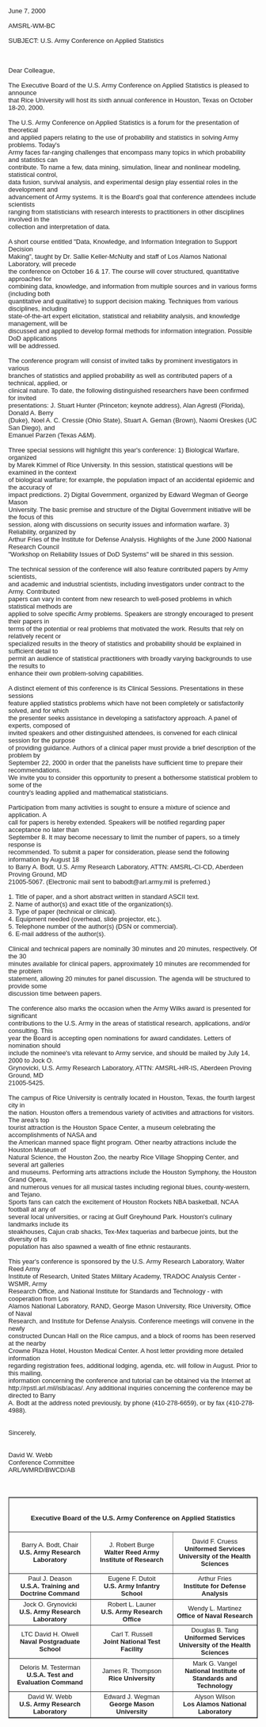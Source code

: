 <HTML>
<BODY>
<P align=left><FONT face=Arial size=2>June 7, 
2000<BR><BR>AMSRL-WM-BC<BR><BR>SUBJECT: U.S. Army Conference on Applied 
Statistics<BR><BR><BR><BR>Dear Colleague,<BR><BR>The Executive Board of the U.S. 
Army Conference on Applied Statistics is pleased to announce&nbsp;<BR>that Rice 
University will host its sixth annual conference in Houston, Texas on October 
18-20, 2000.&nbsp;<BR><BR>The U.S. Army Conference on Applied Statistics is a 
forum for the presentation of theoretical&nbsp;<BR>and applied papers relating 
to the use of probability and statistics in solving Army problems. 
Today's&nbsp;<BR>Army faces far-ranging challenges that encompass many topics in 
which probability and statistics can&nbsp;<BR>contribute. To name a few, data 
mining, simulation, linear and nonlinear modeling, statistical 
control,&nbsp;<BR>data fusion, survival analysis, and experimental design play 
essential roles in the development and&nbsp;<BR>advancement of Army systems. It 
is the Board's goal that conference attendees include 
scientists&nbsp;<BR>ranging from statisticians with research interests to 
practitioners in other disciplines involved in the&nbsp;<BR>collection and 
interpretation of data.<BR><BR>A short course entitled "Data, Knowledge, and 
Information Integration to Support Decision&nbsp;<BR>Making", taught by Dr. 
Sallie Keller-McNulty and staff of Los Alamos National Laboratory, will 
precede&nbsp;<BR>the conference on October 16 &amp; 17. The course will cover 
structured, quantitative approaches for&nbsp;<BR>combining data, knowledge, and 
information from multiple sources and in various forms (including 
both&nbsp;<BR>quantitative and qualitative) to support decision making. 
Techniques from various disciplines, including&nbsp;<BR>state-of-the-art expert 
elicitation, statistical and reliability analysis, and knowledge management, 
will be&nbsp;<BR>discussed and applied to develop formal methods for information 
integration. Possible DoD applications&nbsp;<BR>will be addressed.<BR><BR>The 
conference program will consist of invited talks by prominent investigators in 
various&nbsp;<BR>branches of statistics and applied probability as well as 
contributed papers of a technical, applied, or&nbsp;<BR>clinical nature. To 
date, the following distinguished researchers have been confirmed for 
invited&nbsp;<BR>presentations: J. Stuart Hunter (Princeton; keynote address), 
Alan Agresti (Florida), Donald A. Berry&nbsp;<BR>(Duke), Noel A. C. Cressie 
(Ohio State), Stuart A. Geman (Brown), Naomi Oreskes (UC San Diego), 
and&nbsp;<BR>Emanuel Parzen (Texas A&amp;M).<BR><BR>Three special sessions will 
highlight this year's conference: 1) Biological Warfare, organized&nbsp;<BR>by 
Marek Kimmel of Rice University. In this session, statistical questions will be 
examined in the context&nbsp;<BR>of biological warfare; for example, the 
population impact of an accidental epidemic and the accuracy of&nbsp;<BR>impact 
predictions. 2) Digital Government, organized by Edward Wegman of George 
Mason&nbsp;<BR>University. The basic premise and structure of the Digital 
Government initiative will be the focus of this&nbsp;<BR>session, along with 
discussions on security issues and information warfare. 3) Reliability, 
organized by&nbsp;<BR>Arthur Fries of the Institute for Defense Analysis. 
Highlights of the June 2000 National Research Council&nbsp;<BR>"Workshop on 
Reliability Issues of DoD Systems" will be shared in this session.<BR><BR>The 
technical session of the conference will also feature contributed papers by Army 
scientists,&nbsp;<BR>and academic and industrial scientists, including 
investigators under contract to the Army. Contributed&nbsp;<BR>papers can vary 
in content from new research to well-posed problems in which statistical methods 
are&nbsp;<BR>applied to solve specific Army problems. Speakers are strongly 
encouraged to present their papers in&nbsp;<BR>terms of the potential or real 
problems that motivated the work. Results that rely on relatively recent 
or&nbsp;<BR>specialized results in the theory of statistics and probability 
should be explained in sufficient detail to&nbsp;<BR>permit an audience of 
statistical practitioners with broadly varying backgrounds to use the results 
to&nbsp;<BR>enhance their own problem-solving capabilities.<BR><BR>A distinct 
element of this conference is its Clinical Sessions. Presentations in these 
sessions&nbsp;<BR>feature applied statistics problems which have not been 
completely or satisfactorily solved, and for which&nbsp;<BR>the presenter seeks 
assistance in developing a satisfactory approach. A panel of experts, composed 
of&nbsp;<BR>invited speakers and other distinguished attendees, is convened for 
each clinical session for the purpose&nbsp;<BR>of providing guidance. Authors of 
a clinical paper must provide a brief description of the problem 
by&nbsp;<BR>September 22, 2000 in order that the panelists have sufficient time 
to prepare their recommendations.&nbsp;<BR>We invite you to consider this 
opportunity to present a bothersome statistical problem to some of 
the&nbsp;<BR>country's leading applied and mathematical 
statisticians.<BR><BR>Participation from many activities is sought to ensure a 
mixture of science and application. A&nbsp;<BR>call for papers is hereby 
extended. Speakers will be notified regarding paper acceptance no later 
than&nbsp;<BR>September 8. It may become necessary to limit the number of 
papers, so a timely response is&nbsp;<BR>recommended. To submit a paper for 
consideration, please send the following information by August 18&nbsp;<BR>to 
Barry A. Bodt, U.S. Army Research Laboratory, ATTN: AMSRL-CI-CD, Aberdeen 
Proving Ground, MD&nbsp;<BR>21005-5067. (Electronic mail sent to 
babodt@arl.army.mil is preferred.)&nbsp;<BR><BR>1. Title of paper, and a short 
abstract written in standard ASCII text.<BR>2. Name of author(s) and exact title 
of the organization(s).<BR>3. Type of paper (technical or clinical).<BR>4. 
Equipment needed (overhead, slide projector, etc.).<BR>5. Telephone number of 
the author(s) (DSN or commercial).<BR>6. E-mail address of the 
author(s).<BR><BR>Clinical and technical papers are nominally 30 minutes and 20 
minutes, respectively. Of the 30&nbsp;<BR>minutes available for clinical papers, 
approximately 10 minutes are recommended for the problem&nbsp;<BR>statement, 
allowing 20 minutes for panel discussion. The agenda will be structured to 
provide some&nbsp;<BR>discussion time between papers.<BR><BR>The conference also 
marks the occasion when the Army Wilks award is presented for 
significant&nbsp;<BR>contributions to the U.S. Army in the areas of statistical 
research, applications, and/or consulting. This&nbsp;<BR>year the Board is 
accepting open nominations for award candidates. Letters of nomination 
should&nbsp;<BR>include the nominee's vita relevant to Army service, and should 
be mailed by July 14, 2000 to Jock O.&nbsp;<BR>Grynovicki, U.S. Army Research 
Laboratory, ATTN: AMSRL-HR-IS, Aberdeen Proving Ground, 
MD&nbsp;<BR>21005-5425.<BR><BR>The campus of Rice University is centrally 
located in Houston, Texas, the fourth largest city in&nbsp;<BR>the nation. 
Houston offers a tremendous variety of activities and attractions for visitors. 
The area's top&nbsp;<BR>tourist attraction is the Houston Space Center, a museum 
celebrating the accomplishments of NASA and&nbsp;<BR>the American manned space 
flight program. Other nearby attractions include the Houston Museum 
of&nbsp;<BR>Natural Science, the Houston Zoo, the nearby Rice Village Shopping 
Center, and several art galleries&nbsp;<BR>and museums. Performing arts 
attractions include the Houston Symphony, the Houston Grand Opera,&nbsp;<BR>and 
numerous venues for all musical tastes including regional blues, county-western, 
and Tejano.&nbsp;<BR>Sports fans can catch the excitement of Houston Rockets NBA 
basketball, NCAA football at any of&nbsp;<BR>several local universities, or 
racing at Gulf Greyhound Park. Houston's culinary landmarks include 
its&nbsp;<BR>steakhouses, Cajun crab shacks, Tex-Mex taquerias and barbecue 
joints, but the diversity of its&nbsp;<BR>population has also spawned a wealth 
of fine ethnic restaurants.<BR><BR>This year's conference is sponsored by the 
U.S. Army Research Laboratory, Walter Reed Army&nbsp;<BR>Institute of Research, 
United States Military Academy, TRADOC Analysis Center - WSMR, 
Army&nbsp;<BR>Research Office, and National Institute for Standards and 
Technology - with cooperation from Los&nbsp;<BR>Alamos National Laboratory, 
RAND, George Mason University, Rice University, Office of 
Naval&nbsp;<BR>Research, and Institute for Defense Analysis. Conference meetings 
will convene in the newly&nbsp;<BR>constructed Duncan Hall on the Rice campus, 
and a block of rooms has been reserved at the nearby&nbsp;<BR>Crowne Plaza 
Hotel, Houston Medical Center. A host letter providing more detailed 
information&nbsp;<BR>regarding registration fees, additional lodging, agenda, 
etc. will follow in August. Prior to this mailing,&nbsp;<BR>information 
concerning the conference and tutorial can be obtained via the Internet 
at&nbsp;<BR>http://rpstl.arl.mil/isb/acas/. Any additional inquiries concerning 
the conference may be directed to Barry&nbsp;<BR>A. Bodt at the address noted 
previously, by phone (410-278-6659), or by fax 
(410-278-4988).&nbsp;<BR><BR><BR>Sincerely,<BR><BR><BR>David W. 
Webb<BR>Conference Committee<BR>ARL/WMRD/BWCD/AB</FONT></P>
<P align=left>&nbsp;</P>
<DIV align=center>
<CENTER>
<TABLE cellSpacing=0 cellPadding=2 width="98%" border=1>
  <TBODY>
  <TR>
    <TD align=middle width="100%" colSpan=3>
      <P align=center><FONT face=Arial size=2><SPAN 
      style="mso-bidi-font-size: 10.0pt; mso-bidi-font-family: Times New Roman"><B><BR>Executive 
      Board of the U.S. Army Conference on Applied 
      Statistics<BR></B></SPAN></FONT></P></TD></TR>
  <TR>
    <TD align=middle width="33%">
      <P align=center><FONT face=Arial size=2><SPAN 
      style="mso-bidi-font-size: 10.0pt">Barry A. Bodt, Chair<BR><B>U.S. Army 
      Research Laboratory</B></SPAN></FONT></P></TD>
    <TD align=middle width="33%"><SPAN 
      style="mso-bidi-font-size: 10.0pt; mso-bidi-font-family: Times New Roman"><FONT 
      face=Arial size=2>J. Robert Burge<BR></FONT><B><FONT face=Arial 
      size=2>Walter Reed Army Institute of Research</FONT></B></SPAN></TD>
    <TD align=middle width="34%"><FONT face=Arial size=2><SPAN 
      style="mso-bidi-font-size: 10.0pt; mso-bidi-font-family: Times New Roman">David 
      F. Cruess<BR><B>Uniformed Services <BR>University of the Health 
      Sciences</B></SPAN></FONT></TD></TR>
  <TR>
    <TD align=middle width="33%"><FONT face=Arial size=2>Paul J. 
      Deason<BR><B>U.S.A. Training and Doctrine Command</B></FONT></TD>
    <TD align=middle width="33%"><FONT face=Arial size=2><SPAN 
      style="mso-bidi-font-size: 10.0pt; mso-bidi-font-family: Times New Roman">Eugene 
      F. Dutoit<BR><B>U.S. Army Infantry School</B></SPAN></FONT></TD>
    <TD align=middle width="34%"><FONT face=Arial size=2>Arthur 
      Fries<BR><B>Institute for Defense Analysis</B></FONT></TD></TR>
  <TR>
    <TD align=middle width="33%"><FONT face=Arial size=2>Jock O. 
      Grynovicki<BR><B>U.S. Army Research Laboratory</B></FONT></TD>
    <TD align=middle width="33%"><FONT face=Arial size=2>Robert L. 
      Launer<BR><B>U.S. Army Research Office</B></FONT></TD>
    <TD align=middle width="34%"><FONT face=Arial size=2>Wendy L. 
      Martinez<BR><B>Office of Naval Research</B></FONT></TD></TR>
  <TR>
    <TD align=middle width="33%"><FONT face=Arial size=2>LTC David H. 
      Olwell<BR><B>Naval Postgraduate School</B></FONT></TD>
    <TD align=middle width="33%"><FONT face=Arial size=2>Carl T. 
      Russell<BR><B>Joint National Test Facility</B></FONT></TD>
    <TD align=middle width="34%"><FONT face=Arial size=2>Douglas B. 
      Tang<BR><B>Uniformed Services<BR>University of the Health 
      Sciences</B></FONT></TD></TR>
  <TR>
    <TD align=middle width="33%"><FONT face=Arial size=2>Deloris M. 
      Testerman<BR><B>U.S.A. Test and Evaluation Command</B></FONT></TD>
    <TD align=middle width="33%"><FONT face=Arial size=2>James R. 
      Thompson<BR><B>Rice University</B></FONT></TD>
    <TD align=middle width="34%"><FONT face=Arial size=2>Mark G. 
      Vangel<BR><B>National Institute of Standards and 
  Technology</B></FONT></TD></TR>
  <TR>
    <TD align=middle width="33%"><FONT face=Arial size=2>David W. 
      Webb<BR><B>U.S. Army Research Laboratory</B></FONT></TD>
    <TD align=middle width="33%"><FONT face=Arial size=2>Edward J. 
      Wegman<BR><B>George Mason University</B></FONT></TD>
    <TD align=middle width="34%"><FONT face=Arial size=2>Alyson 
      Wilson<BR><B>Los Alamos National 
Laboratory</B></FONT></TD></TR></TBODY></TABLE></CENTER></DIV>
</HTML>
